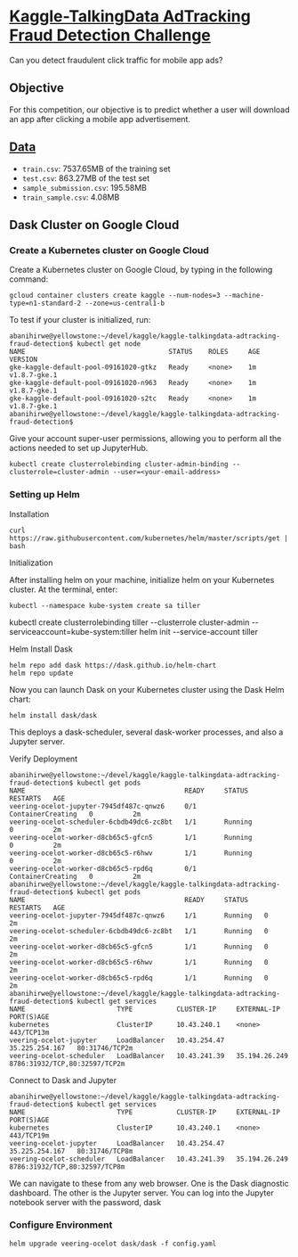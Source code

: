 # [Kaggle-TalkingData AdTracking Fraud Detection Challenge](https://www.kaggle.com/c/talkingdata-adtracking-fraud-detection#description)
Can you detect fraudulent click traffic for mobile app ads?

## Objective

For this competition, our objective is to predict whether a user will download an app after clicking a mobile 
app advertisement.

## [Data](https://www.kaggle.com/c/talkingdata-adtracking-fraud-detection/data)

- `train.csv`:                      7537.65MB of the training set
- `test.csv`:                       863.27MB of the test set
- `sample_submission.csv`:         195.58MB
- `train_sample.csv`:               4.08MB


## Dask Cluster on Google Cloud

### Create a Kubernetes cluster on Google Cloud

Create a Kubernetes cluster on Google Cloud, by typing in the following command:

    gcloud container clusters create kaggle --num-nodes=3 --machine-type=n1-standard-2 --zone=us-central1-b

To test if your cluster is initialized, run:

    abanihirwe@yellowstone:~/devel/kaggle/kaggle-talkingdata-adtracking-fraud-detection$ kubectl get node
    NAME                                    STATUS    ROLES     AGE       VERSION
    gke-kaggle-default-pool-09161020-gtkz   Ready     <none>    1m        v1.8.7-gke.1
    gke-kaggle-default-pool-09161020-n963   Ready     <none>    1m        v1.8.7-gke.1
    gke-kaggle-default-pool-09161020-s2tc   Ready     <none>    1m        v1.8.7-gke.1
    abanihirwe@yellowstone:~/devel/kaggle/kaggle-talkingdata-adtracking-fraud-detection$

Give your account super-user permissions, allowing you to perform all the actions needed to set up JupyterHub.

    kubectl create clusterrolebinding cluster-admin-binding --clusterrole=cluster-admin --user=<your-email-address>


### Setting up Helm

 Installation

    curl https://raw.githubusercontent.com/kubernetes/helm/master/scripts/get | bash

Initialization

After installing helm on your machine, initialize helm on your Kubernetes cluster. At the terminal, enter:

    kubectl --namespace kube-system create sa tiller
kubectl create clusterrolebinding tiller --clusterrole cluster-admin --serviceaccount=kube-system:tiller
helm init --service-account tiller

Helm Install Dask

    helm repo add dask https://dask.github.io/helm-chart
    helm repo update

Now you can launch Dask on your Kubernetes cluster using the Dask Helm chart:

    helm install dask/dask

This deploys a dask-scheduler, several dask-worker processes, and also a Jupyter server.

Verify Deployment

    abanihirwe@yellowstone:~/devel/kaggle/kaggle-talkingdata-adtracking-fraud-detection$ kubectl get pods
    NAME                                        READY     STATUS              RESTARTS   AGE
    veering-ocelot-jupyter-7945df487c-qnwz6     0/1       ContainerCreating   0          2m
    veering-ocelot-scheduler-6cbdb49dc6-zc8bt   1/1       Running             0          2m
    veering-ocelot-worker-d8cb65c5-gfcn5        1/1       Running             0          2m
    veering-ocelot-worker-d8cb65c5-r6hwv        1/1       Running             0          2m
    veering-ocelot-worker-d8cb65c5-rpd6q        0/1       ContainerCreating   0          2m
    abanihirwe@yellowstone:~/devel/kaggle/kaggle-talkingdata-adtracking-fraud-detection$ kubectl get pods
    NAME                                        READY     STATUS    RESTARTS   AGE
    veering-ocelot-jupyter-7945df487c-qnwz6     1/1       Running   0          2m
    veering-ocelot-scheduler-6cbdb49dc6-zc8bt   1/1       Running   0          2m
    veering-ocelot-worker-d8cb65c5-gfcn5        1/1       Running   0          2m
    veering-ocelot-worker-d8cb65c5-r6hwv        1/1       Running   0          2m
    veering-ocelot-worker-d8cb65c5-rpd6q        1/1       Running   0          2m
    abanihirwe@yellowstone:~/devel/kaggle/kaggle-talkingdata-adtracking-fraud-detection$ kubectl get services
    NAME                       TYPE           CLUSTER-IP     EXTERNAL-IP      PORT(S)AGE
    kubernetes                 ClusterIP      10.43.240.1    <none>           443/TCP13m
    veering-ocelot-jupyter     LoadBalancer   10.43.254.47   35.225.254.167   80:31746/TCP2m
    veering-ocelot-scheduler   LoadBalancer   10.43.241.39   35.194.26.249    8786:31932/TCP,80:32597/TCP2m

Connect to Dask and Jupyter

    abanihirwe@yellowstone:~/devel/kaggle/kaggle-talkingdata-adtracking-fraud-detection$ kubectl get services
    NAME                       TYPE           CLUSTER-IP     EXTERNAL-IP      PORT(S)AGE
    kubernetes                 ClusterIP      10.43.240.1    <none>           443/TCP19m
    veering-ocelot-jupyter     LoadBalancer   10.43.254.47   35.225.254.167   80:31746/TCP8m
    veering-ocelot-scheduler   LoadBalancer   10.43.241.39   35.194.26.249    8786:31932/TCP,80:32597/TCP8m

We can navigate to these from any web browser. One is the Dask diagnostic dashboard. The other is the Jupyter server. You can log into the Jupyter notebook server with the password, dask

### Configure Environment

    helm upgrade veering-ocelot dask/dask -f config.yaml
